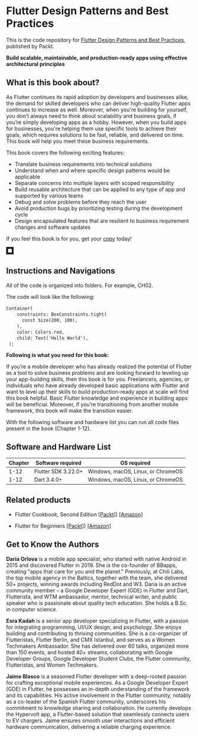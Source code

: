# Flutter Design Patterns and Best Practices

<a href="https://www.packtpub.com/en-in/product/flutter-design-patterns-and-best-practices-9781801072649"><img src="https://content.packt.com/B17121/cover_image_small.jpg" alt="" height="256px" align="right"></a>

This is the code repository for [Flutter Design Patterns and Best Practices](https://www.packtpub.com/en-in/product/flutter-design-patterns-and-best-practices-9781801072649), published by Packt.

**Build scalable, maintainable, and production-ready apps using effective architectural principles**

## What is this book about?
As Flutter continues its rapid adoption by developers and businesses alike, the demand for skilled developers who can deliver high-quality Flutter apps continues to increase as well. Moreover, when you're building for yourself, you don’t always need to think about scalability and business goals, if you’re simply developing apps as a hobby. However, when you build apps for businesses, you're helping them use specific tools to achieve their goals, which requires solutions to be fast, reliable, and delivered on time. This book will help you meet these business requirements.
	
This book covers the following exciting features:
* Translate business requirements into technical solutions
* Understand when and where specific design patterns would be applicable
* Separate concerns into multiple layers with scoped responsibility
* Build reusable architecture that can be applied to any type of app and supported by various teams
* Debug and solve problems before they reach the user
* Avoid production bugs by prioritizing testing during the development cycle
* Design encapsulated features that are resilient to business requirement changes and software updates

If you feel this book is for you, get your [copy](https://www.amazon.com/dp/1801072647) today!

<a href="https://www.packtpub.com/?utm_source=github&utm_medium=banner&utm_campaign=GitHubBanner"><img src="https://raw.githubusercontent.com/PacktPublishing/GitHub/master/GitHub.png" 
alt="https://www.packtpub.com/" border="5" /></a>


## Instructions and Navigations
All of the code is organized into folders. For example, CH02.

The code will look like the following:
```
Container(
    constraints: BoxConstraints.tight(
      const Size(200, 100),
    ),
    color: Colors.red,
    child: Text('Hello World'),
 ); 

```

**Following is what you need for this book:**

If you’re a mobile developer who has already realized the potential of Flutter as a tool to solve business problems and are looking forward to leveling up your app-building skills, then this book is for you. Freelancers, agencies, or individuals who have already developed basic applications with Flutter and want to level up their skills to build production-ready apps at scale will find this book helpful. Basic Flutter knowledge and experience in building apps will be beneficial. Moreover, if you’re transitioning from another mobile framework, this book will make the transition easier.

With the following software and hardware list you can run all code files present in the book (Chapter 1-12).

## Software and Hardware List

| Chapter  | Software required               | OS required                            |
| -------- | --------------------------------| ---------------------------------------|
| 1-12     | Flutter SDK 3.22.0+             | Windows, macOS, Linux, or ChromeOS     |
| 1-12     | Dart 3.4.0+                     | Windows, macOS, Linux, or ChromeOS     |


## Related products <Other books you may enjoy>
* ​​Flutter Cookbook, Second Edition​  [[Packt]](https://www.packtpub.com/en-us/product/flutter-cookbook-second-edition-9781803245430)) [[Amazon]](https://www.amazon.com/dp/1803245433 )

* ​​Flutter for Beginners​  [[Packt]](https://www.packtpub.com/en-us/product/flutter-for-beginners-9781837630387)) [[Amazon]](https://www.amazon.com/dp/1837630380 )

## Get to Know the Authors
**Daria Orlova** is a mobile app specialist, who started with native Android in 2015 and discovered Flutter in 2019. She is the co-founder of BBapps, creating "apps that care for you and the planet." Previously, at Chili Labs, the top mobile agency in the Baltics, together with the team, she delivered 50+ projects, winning awards including RedDot and W3. Daria is an active community member &ndash; a Google Developer Expert (GDE) in Flutter and Dart, Flutterista, and WTM ambassador, mentor, technical writer, and public speaker who is passionate about quality tech education. She holds a B.Sc. in computer science.

**Esra Kadah** is a senior app developer specializing in Flutter, with a passion for integrating programming, UI/UX design, and psychology. She enjoys building and contributing to thriving communities. She is a co-organizer of Flutteristas, Flutter Berlin, and CMX Istanbul, and serves as a Women Techmakers Ambassador. She has delivered over 60 talks, organized more than 150 events, and hosted 40+ streams, collaborating with Google Developer Groups, Google Developer Student Clubs, the Flutter community, Flutteristas, and Women Techmakers.

**Jaime Blasco** is a seasoned Flutter developer with a deep-rooted passion for crafting exceptional mobile experiences. As a Google Developer Expert (GDE) in Flutter, he possesses an in-depth understanding of the framework and its capabilities. His active involvement in the Flutter community, notably as a co-leader of the Spanish Flutter community, underscores his commitment to knowledge sharing and collaboration. He currently develops the Hypervolt app, a Flutter-based solution that seamlessly connects users to EV chargers. Jaime ensures smooth user interactions and efficient hardware communication, delivering a reliable charging experience.
